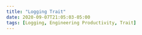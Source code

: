 ```yaml
---
title: "Logging Trait"
date: 2020-09-07T21:05:03-05:00
tags: [Logging, Engineering Productivity, Trait]
---
```



